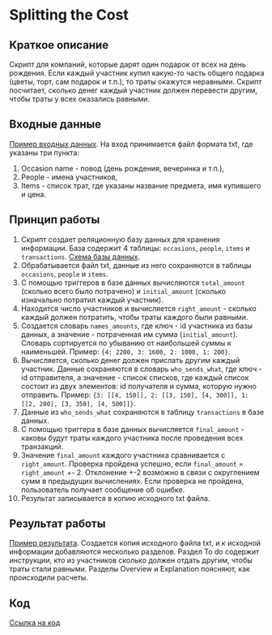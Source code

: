 # Splitting the Cost

## Краткое описание
Скрипт для компаний, которые дарят один подарок от всех на день рождения. Если каждый участник купил какую-то часть общего подарка (цветы, торт, сам подарок и т.п.), то траты окажутся неравными. Скрипт посчитает, сколько денег каждый участник должен перевести другим, чтобы траты у всех оказались равными.

## Входные данные
[Пример входных данных](input_splitting_the_cost.txt).
На вход принимается файл формата txt, где указаны три пункта: 
1. Occasion name - повод (день рождения, вечеринка и т.п.),
2. People - имена участников,
3. Items - список трат, где указаны название предмета, имя купившего и цена.

## Принцип работы
1. Скрипт создает реляционную базу данных для хранения информации. База содержит 4 таблицы: `occasions`, `people`, `items` и `transactions`. [Схема базы данных](database_scheme_splitting_the_cost.jpg).
2. Обрабатывается файл txt, данные из него сохраняются в таблицы `occasions`, `people` и `items`.
3. С помощью триггеров в базе данных вычисляются `total_amount` (сколько всего было потрачено) и `initial_amount` (сколько изначально потратил каждый участник).
4. Находится число участников и вычисляется `right_amount` - сколько каждый должен потратить, чтобы траты каждого были равными.
5. Создается словарь `names_amounts`, где ключ - id участника из базы данных, а значение - потраченная им сумма (`initial_amount`). Словарь сортируется по убыванию от наибольшей суммы к наименьшей. Пример: `{4: 2200, 3: 1600, 2: 1000, 1: 200}`.
6.  Вычисляется, сколько денег должен прислать другим каждый участник. Данные сохраняются в словарь `who_sends_what`, где ключ - id отправителя, а значение - список списков, где каждый список состоит из двух элементов: id получателя и сумма, которую нужно отправить. Пример: `{3: [[4, 150]], 2: [[3, 150], [4, 300]], 1: [[2, 200], [3, 350], [4, 500]]}`.
7.  Данные из `who_sends_what` сохраняются в таблицу `transactions` в базе данных.
8.  С помощью триггера в базе данных вычисляется `final_amount` - каковы будут траты каждого участника после проведения всех транзакций.
9.  Значение `final_amount` каждого участника сравнивается с `right_amount`. Проверка пройдена успешно, если `final_amount` = `right_amount` +- 2. Отклонение +-2 возможно в связи с округлением сумм в предыдущих вычислениях. Если проверка не пройдена, пользователь получает сообщение об ошибке.
10.  Результат записывается в копию исходного txt файла.

## Результат работы
[Пример результата](result_splitting_the_cost.txt).
Создается копия исходного файла txt, и к исходной информации добавляются несколько разделов. Раздел To do содержит инструкции, кто из участников сколько должен отдать другим, чтобы траты стали равными. Разделы Overview и Explanation поясняют, как происходили расчеты.

## Код
[Ссылка на код](splitting_the_cost.py)
